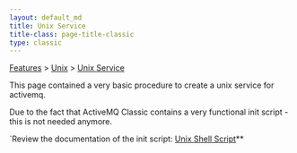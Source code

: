 ```yaml
---
layout: default_md
title: Unix Service 
title-class: page-title-classic
type: classic
---
```


[Features](features) > [Unix](unix) > [Unix Service](unix-service)


This page contained a very basic procedure to create a unix service for activemq.

Due to the fact that ActiveMQ Classic contains a very functional init script - this is not needed anymore.

`Review the documentation of the init script: [Unix Shell Script](unix-shell-script)**

